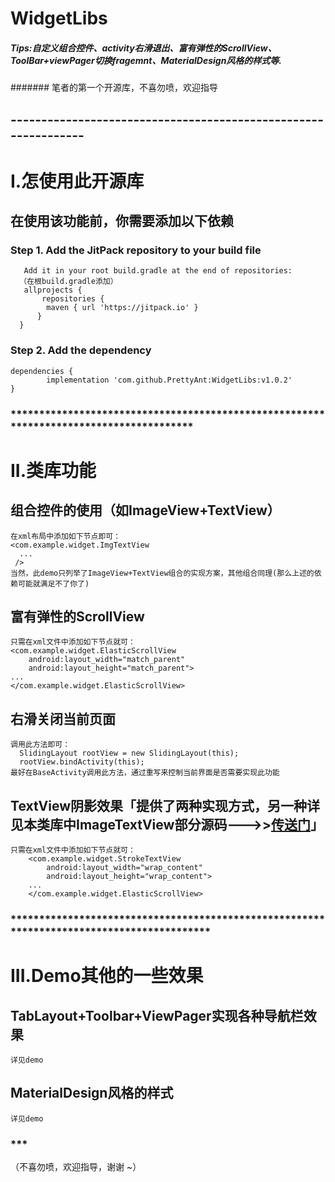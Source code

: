 # WidgetLibs
##### Tips:自定义组合控件、activity右滑退出、富有弹性的ScrollView、ToolBar+viewPager切换fragemnt、MaterialDesign风格的样式等. 
#######  笔者的第一个开源库，不喜勿喷，欢迎指导
## ---------------------------------------------------------------


# I.怎使用此开源库
## 在使用该功能前，你需要添加以下依赖
### Step 1. Add the JitPack repository to your build file
       Add it in your root build.gradle at the end of repositories:
      （在根build.gradle添加）
       allprojects {
           repositories {
			maven { url 'https://jitpack.io' }
          }
      }

### Step 2. Add the dependency
	dependencies {
	        implementation 'com.github.PrettyAnt:WidgetLibs:v1.0.2'
	}
	
### ***************************************************************************************

# II.类库功能

## 组合控件的使用（如ImageView+TextView）
    在xml布局中添加如下节点即可：
    <com.example.widget.ImgTextView
      ...
     />
    当然，此demo只列举了ImageView+TextView组合的实现方案，其他组合同理(那么上述的依赖可能就满足不了你了)

## 富有弹性的ScrollView
    只需在xml文件中添加如下节点就可：
    <com.example.widget.ElasticScrollView
        android:layout_width="match_parent"
        android:layout_height="match_parent">
    ...
    </com.example.widget.ElasticScrollView>

## 右滑关闭当前页面
    调用此方法即可：
      SlidingLayout rootView = new SlidingLayout(this);
      rootView.bindActivity(this);
    最好在BaseActivity调用此方法，通过重写来控制当前界面是否需要实现此功能
    
## TextView阴影效果「提供了两种实现方式，另一种详见本类库中ImageTextView部分源码--->>[传送门](https://github.com/PrettyAnt/WidgetLibs/blob/master/prettyant_widget_libs/src/main/java/com/example/widget/ImgTextView.java)」
    只需在xml文件中添加如下节点就可：
        <com.example.widget.StrokeTextView
            android:layout_width="wrap_content"
            android:layout_height="wrap_content">
        ...
        </com.example.widget.ElasticScrollView>
	
	

### ******************************************************************************************

# III.Demo其他的一些效果

## TabLayout+Toolbar+ViewPager实现各种导航栏效果
    详见demo

## MaterialDesign风格的样式
    详见demo


### ***
（不喜勿喷，欢迎指导，谢谢 ~）
